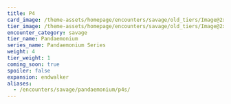 ```yaml
---
title: P4
card_image: /theme-assets/homepage/encounters/savage/old_tiers/Image@2x.png
tier_image: /theme-assets/homepage/encounters/savage/old_tiers/Image@2x.png
encounter_category: savage
tier_name: Pandaemonium
series_name: Pandaemonium Series
weight: 4
tier_weight: 1
coming_soon: true
spoiler: false
expansion: endwalker
aliases:
  - /encounters/savage/pandaemonium/p4s/
---
```

